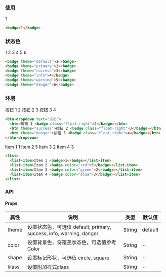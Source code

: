<row>
<column :md=12>

### 使用

<badge>1</badge>

```html
<badge>1</badge>
```

### 状态色

<badge theme="default">1</badge>
<badge theme="primary">2</badge>
<badge theme="success">3</badge>
<badge theme="info">4</badge>
<badge theme="warning">5</badge>
<badge theme="danger">6</badge>

```html
<badge theme="default">1</badge>
<badge theme="primary">2</badge>
<badge theme="success">3</badge>
<badge theme="info">4</badge>
<badge theme="warning">5</badge>
<badge theme="danger">6</badge>
```

### 环境

<p>
  <btn-dropdown text="点击">
    <btn>按钮 1 <badge class="float-right">2</badge></btn>
    <btn theme="success">按钮 2 <badge class="float-right">3</badge></btn>
    <btn theme="danger">按钮 3 <badge class="float-right">4</badge></btn>
  </btn-dropdown>
</p>

```html
<btn-dropdown text="点击">
  <btn>按钮 1 <badge class="float-right">2</badge></btn>
  <btn theme="success">按钮 2 <badge class="float-right">3</badge></btn>
  <btn theme="danger">按钮 3 <badge class="float-right">4</badge></btn>
</btn-dropdown>
```

<p>
  <list>
    <list-item>Item 1 <badge>1</badge></list-item>
    <list-item>Item 2 <badge color="red">5</badge></list-item>
    <list-item>Item 3 <badge color="green">2</badge></list-item>
    <list-item>Item 4 <badge color="blue">3</badge></list-item>
  </list>
</p>

```html
<list>
  <list-item>Item 1 <badge>1</badge></list-item>
  <list-item>Item 2 <badge color="red">5</badge></list-item>
  <list-item>Item 3 <badge color="green">2</badge></list-item>
  <list-item>Item 4 <badge color="blue">3</badge></list-item>
</list>
```

### API

<portlet title="Badge" icon="map-signs" theme="light" bordered>     
  
  #### Props
  
  <div class="table-scrollable table-scrollable-borderless">
      <table class="table table-hover table-bordered">
          <thead>
              <tr class="uppercase">
                  <th> 属性 </th>
                  <th> 说明 </th>
                  <th> 类型 </th>
                  <th> 默认值 </th>
              </tr>
          </thead>
          <tbody>
              <tr>
                  <td> theme </td>
                  <td> 设置状态色，可选值 default, primary, success, info, warning, danger </td>
                  <td> String </td>
                  <td> default </td>
              </tr>
              <tr>
                  <td> color </td>
                  <td> 设置背景色，将覆盖状态色，可选值参考 <router-link to="/main/color">Color</router-link> </td>
                  <td> String </td>
                  <td> - </td>
              </tr>
              <tr>
                  <td> shape </td>
                  <td> 设置标记形状，可选值 circle, square </td>
                  <td> String </td>
                  <td> - </td>
              </tr>
              <tr>
                  <td> klass </td>
                  <td> 设置附加样式class </td>
                  <td> String </td>
                  <td> - </td>
              </tr>
          </tbody>
      </table>
  </div>
</portlet>

</column>
</row>
